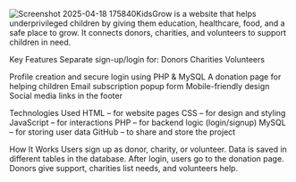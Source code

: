 ![Screenshot 2025-04-18 175840](https://github.com/user-attachments/assets/4df41849-7e94-425a-a63c-3cf7574112ea)KidsGrow is a website that helps underprivileged children by giving them education, healthcare, food, and a safe place to grow. It connects donors, charities, and volunteers to support children in need.

Key Features
Separate sign-up/login for:
Donors
Charities
Volunteers

Profile creation and secure login using PHP & MySQL
A donation page for helping children
Email subscription popup form
Mobile-friendly design
Social media links in the footer

Technologies Used
HTML – for website pages
CSS – for design and styling
JavaScript – for interactions
PHP – for backend logic (login/signup)
MySQL – for storing user data
GitHub – to share and store the project

How It Works
Users sign up as donor, charity, or volunteer.
Data is saved in different tables in the database.
After login, users go to the donation page.
Donors give support, charities list needs, and volunteers help.






